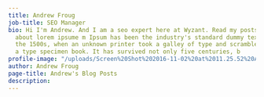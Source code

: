 ```yaml
---
title: Andrew Froug
job-title: SEO Manager
bio: Hi I'm Andrew. And I am a seo expert here at Wyzant. Read my posts to learn more
  about lorem ipsume m Ipsum has been the industry's standard dummy text ever since
  the 1500s, when an unknown printer took a galley of type and scrambled it to make
  a type specimen book. It has survived not only five centuries, b
profile-image: "/uploads/Screen%20Shot%202016-11-02%20at%2011.25.52%20AM-865eae.png"
author: Andrew Froug
page-title: Andrew's Blog Posts
description: 
---
```


